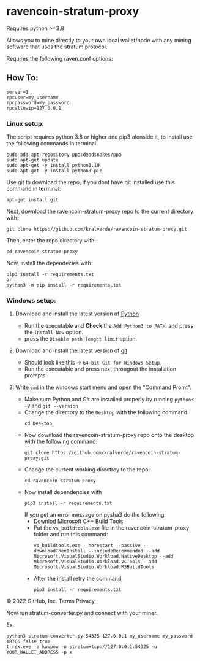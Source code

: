 # ravencoin-stratum-proxy

Requires python >=3.8

Allows you to mine directly to your own local wallet/node with any mining software that uses the stratum protocol.


Requires the following raven.conf options:



## How To:

```
server=1
rpcuser=my_username
rpcpassword=my_password
rpcallowip=127.0.0.1
```

### Linux setup:
The script requires python 3.8 or higher and pip3 alonside it, to install use the following commands in terminal:
```
sudo add-apt-repository ppa:deadsnakes/ppa
sudo apt-get update
sudo apt-get -y install python3.10
sudo apt-get -y install python3-pip
```

Use git to download the repo, if you dont have git installed use this command in terminal:
```
apt-get install git
```
Next, download the ravencoin-stratum-proxy repo to the current directory with:
```
git clone https://github.com/kralverde/ravencoin-stratum-proxy.git
```
Then, enter the repo directory with:
```
cd ravencoin-stratum-proxy
```
Now, install the dependecies with:
```
pip3 install -r requirements.txt
or
python3 -m pip install -r requirements.txt
```

### Windows setup:

1. Download and install the latest version of [Python](https://www.python.org/downloads/)
   - Run the executable and **Check** the `Add Python3 to PATH`! and press the `Install Now` option.
   - press the `Disable path lenght limit` option.

2. Download and install the latest version of [git](https://git-scm.com/download/win) 
   - Should look like this -> `64-bit Git for Windows Setup.`
   - Run the executable and press next througout the installation prompts.

3. Write `cmd` in the windows start menu and open the "Command Promt".
   - Make sure Python and Git are installed properly by running `python3 -V` and `git --version`
   - Change the directory to the `Desktop` with the following command:
     ```
     cd Desktop
     ```
   - Now download the ravencoin-stratum-proxy repo onto the desktop with the following command:
     ```
     git clone https://github.com/kralverde/ravencoin-stratum-proxy.git
     ```
   - Change the current working directroy to the repo:
     ```
     cd ravencoin-stratum-proxy
     ```
   - Now install dependencies with
     ```
     pip3 install -r requirements.txt
     ```
     If you get an error message on pysha3 do the following:
     * Downlod [Microsoft C++ Build Tools](https://visualstudio.microsoft.com/visual-cpp-build-tools/)
     * Put the `vs_buildtools.exe` file in the ravencoin-stratum-proxy folder and run this command:
       ```
       vs_buildtools.exe --norestart --passive --downloadThenInstall --includeRecommended --add Microsoft.VisualStudio.Workload.NativeDesktop --add Microsoft.VisualStudio.Workload.VCTools --add Microsoft.VisualStudio.Workload.MSBuildTools
       ```
     * After the install retry the command:
       ```
       pip3 install -r requirements.txt
       ```


© 2022 GitHub, Inc.
Terms
Privacy




Now run stratum-converter.py and connect with your miner.

Ex.
```
python3 stratum-converter.py 54325 127.0.0.1 my_username my_password 18766 false true
t-rex.exe -a kawpow -o stratum+tcp://127.0.0.1:54325 -u YOUR_WALLET_ADDRESS -p x
```
